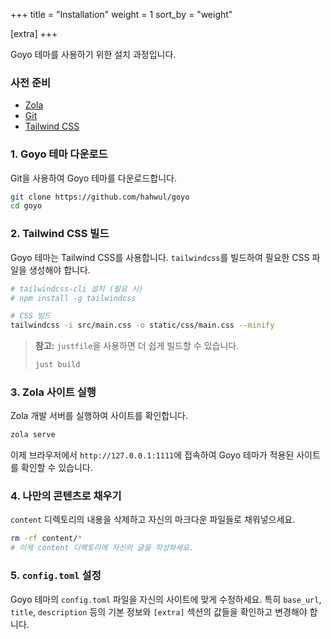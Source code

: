 +++
title = "Installation"
weight = 1
sort_by = "weight"

[extra]
+++

Goyo 테마를 사용하기 위한 설치 과정입니다.

### 사전 준비
- [Zola](https://www.getzola.org/documentation/getting-started/installation/)
- [Git](https://git-scm.com/book/en/v2/Getting-Started-Installing-Git)
- [Tailwind CSS](https://tailwindcss.com/docs/installation)

### 1. Goyo 테마 다운로드

Git을 사용하여 Goyo 테마를 다운로드합니다.

```bash
git clone https://github.com/hahwul/goyo
cd goyo
```

### 2. Tailwind CSS 빌드

Goyo 테마는 Tailwind CSS를 사용합니다. `tailwindcss`를 빌드하여 필요한 CSS 파일을 생성해야 합니다.

```bash
# tailwindcss-cli 설치 (필요 시)
# npm install -g tailwindcss

# CSS 빌드
tailwindcss -i src/main.css -o static/css/main.css --minify
```

> **참고:** `justfile`을 사용하면 더 쉽게 빌드할 수 있습니다.
> ```bash
> just build
> ```

### 3. Zola 사이트 실행

Zola 개발 서버를 실행하여 사이트를 확인합니다.

```bash
zola serve
```

이제 브라우저에서 `http://127.0.0.1:1111`에 접속하여 Goyo 테마가 적용된 사이트를 확인할 수 있습니다.

### 4. 나만의 콘텐츠로 채우기

`content` 디렉토리의 내용을 삭제하고 자신의 마크다운 파일들로 채워넣으세요.

```bash
rm -rf content/*
# 이제 content 디렉토리에 자신의 글을 작성하세요.
```

### 5. `config.toml` 설정

Goyo 테마의 `config.toml` 파일을 자신의 사이트에 맞게 수정하세요. 특히 `base_url`, `title`, `description` 등의 기본 정보와 `[extra]` 섹션의 값들을 확인하고 변경해야 합니다.